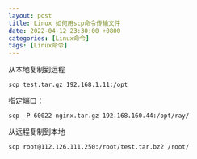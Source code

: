 ```yaml
---
layout: post
title: Linux 如何用scp命令传输文件
date: 2022-04-12 23:30:00 +0800
categories: [Linux命令]
tags: [Linux命令]
---
```


从本地复制到远程

```
scp test.tar.gz 192.168.1.11:/opt
```

指定端口：

```
scp -P 60022 nginx.tar.gz 192.168.160.44:/opt/ray/
```

从远程复制到本地

```
scp root@112.126.111.250:/root/test.tar.bz2 /root/
```